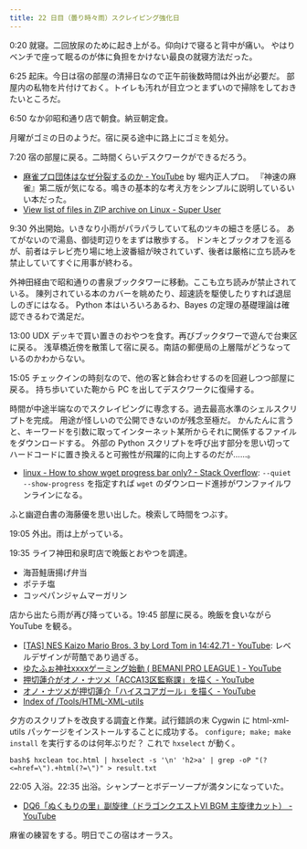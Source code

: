 ```yaml
---
title: 22 日目（曇り時々雨）スクレイピング強化日
---
```


0:20 就寝。二回放尿のために起き上がる。仰向けで寝ると背中が痛い。
やはりベンチで座って眠るのが体に負担をかけない最良の就寝方法だった。

6:25 起床。今日は宿の部屋の清掃日なので正午前後数時間は外出が必要だ。
部屋内の私物を片付けておく。トイレも汚れが目立つとまずいので掃除をしておきたいところだ。

6:50 なか卯昭和通り店で朝食。納豆朝定食。

月曜がゴミの日のようだ。宿に戻る途中に路上にゴミを処分。

7:20 宿の部屋に戻る。二時間くらいデスクワークができるだろう。

* [麻雀プロ団体はなぜ分裂するのか - YouTube](https://www.youtube.com/watch?v=VUjSYpfZhFE) by 堀内正人プロ。
  『神速の麻雀』第二版が気になる。鳴きの基本的な考え方をシンプルに説明しているいい本だった。
* [View list of files in ZIP archive on Linux - Super User](https://superuser.com/questions/216617/view-list-of-files-in-zip-archive-on-linux)

9:30 外出開始。いきなり小雨がパラパラしていて私のツキの細さを感じる。
あてがないので湯島、御徒町辺りをまずは散歩する。
ドンキとブックオフを巡るが、前者はテレビ売り場に地上波番組が映されていず、後者は厳格に立ち読みを禁止していてすぐに用事が終わる。

外神田経由で昭和通りの書泉ブックタワーに移動。ここも立ち読みが禁止されている。
陳列されている本のカバーを眺めたり、超速読を駆使したりすれば退屈しのぎにはなる。
Python 本はいろいろあるわ、Bayes の定理の基礎理論は確認できるわで満足だ。

13:00 UDX デッキで買い置きのおやつを食す。再びブックタワーで遊んで台東区に戻る。
浅草橋近傍を散策して宿に戻る。南詰の郵便局の上層階がどうなっているのかわからない。

15:05 チェックインの時刻なので、他の客と鉢合わせするのを回避しつつ部屋に戻る。
持ち歩いていた鞄から PC を出してデスクワークに復帰する。

時間が中途半端なのでスクレイピングに専念する。過去最高水準のシェルスクリプトを完成。
用途が怪しいので公開できないのが残念至極だ。
かんたんに言うと、キーワードを引数に取ってインターネット某所からそれに関係するファイルをダウンロードする。
外部の Python スクリプトを呼び出す部分を思い切ってハードコードに置き換えると可搬性が飛躍的に向上するのだが……。

* [linux - How to show wget progress bar only? - Stack Overflow](https://stackoverflow.com/questions/4686464/how-to-show-wget-progress-bar-only):
  `--quiet --show-progress` を指定すれば `wget` のダウンロード進捗がワンファイルワンラインになる。

ふと幽遊白書の海藤優を思い出した。検索して時間をつぶす。

19:05 外出。雨は上がっている。

19:35 ライフ神田和泉町店で晩飯とおやつを調達。

* 海苔鮭唐揚げ弁当
* ポテチ塩
* コッペパンジャムマーガリン

店から出たら雨が再び降っている。19:45 部屋に戻る。晩飯を食いながら YouTube を観る。

* [[TAS] NES Kaizo Mario Bros. 3 by Lord Tom in 14:42.71 - YouTube](https://www.youtube.com/watch?v=GHUAmBfQF9g):
  レベルデザインが苛酷であり過ぎる。
* [ゆたふぉ神社xxxxゲーミング始動 ( BEMANI PRO LEAGUE ) - YouTube](https://www.youtube.com/watch?v=SEkH-nVbLpo)
* [押切蓮介がオノ・ナツメ「ACCA13区監察課」を描く - YouTube](https://www.youtube.com/watch?v=JMoy2OkKeYM)
* [オノ・ナツメが押切蓮介「ハイスコアガール」を描く - YouTube](https://www.youtube.com/watch?v=POnaPfU-SXE)
* [Index of /Tools/HTML-XML-utils](https://www.w3.org/Tools/HTML-XML-utils/)

夕方のスクリプトを改良する調査と作業。試行錯誤の末 Cygwin に html-xml-utils パッケージをインストールすることに成功する。
`configure; make; make install` を実行するのは何年ぶりだ？
これで `hxselect` が動く。

```shell
bash$ hxclean toc.html | hxselect -s '\n' 'h2>a' | grep -oP "(?<=href=\").+html(?=\")" > result.txt
```

22:05 入浴。22:35 出浴。シャンプーとボデーソープが満タンになっていた。

* [DQ6「ぬくもりの里」副旋律（ドラゴンクエストⅥ BGM 主旋律カット） - YouTube](https://www.youtube.com/watch?v=83CXhPsyNQA)

麻雀の練習をする。明日でこの宿はオーラス。
